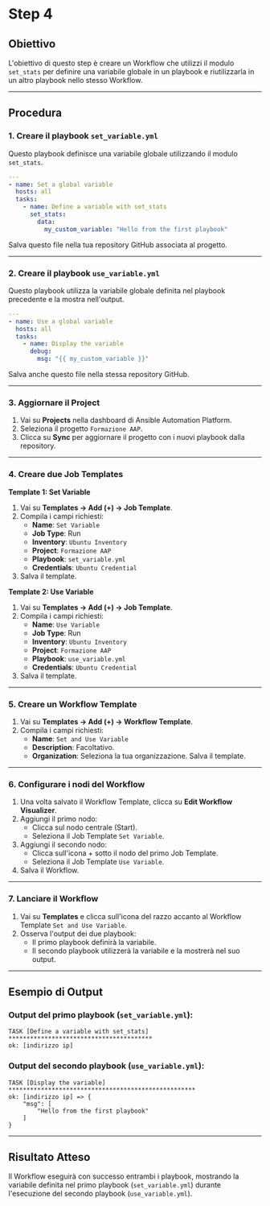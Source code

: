 # Step 4

## Obiettivo
L'obiettivo di questo step è creare un Workflow che utilizzi il modulo `set_stats` per definire una variabile globale in un playbook e riutilizzarla in un altro playbook nello stesso Workflow.

---

## Procedura

### 1. Creare il playbook `set_variable.yml`
Questo playbook definisce una variabile globale utilizzando il modulo `set_stats`.

```yaml
---
- name: Set a global variable
  hosts: all
  tasks:
    - name: Define a variable with set_stats
      set_stats:
        data:
          my_custom_variable: "Hello from the first playbook"
```

Salva questo file nella tua repository GitHub associata al progetto.

---

### 2. Creare il playbook `use_variable.yml`
Questo playbook utilizza la variabile globale definita nel playbook precedente e la mostra nell'output.

```yaml
---
- name: Use a global variable
  hosts: all
  tasks:
    - name: Display the variable
      debug:
        msg: "{{ my_custom_variable }}"
```

Salva anche questo file nella stessa repository GitHub.

---

### 3. Aggiornare il Project
1. Vai su **Projects** nella dashboard di Ansible Automation Platform.
2. Seleziona il progetto `Formazione AAP`.
3. Clicca su **Sync** per aggiornare il progetto con i nuovi playbook dalla repository.

---

### 4. Creare due Job Templates

**Template 1: Set Variable**
1. Vai su **Templates → Add (+) → Job Template**.
2. Compila i campi richiesti:
   - **Name**: `Set Variable`
   - **Job Type**: Run
   - **Inventory**: `Ubuntu Inventory`
   - **Project**: `Formazione AAP`
   - **Playbook**: `set_variable.yml`
   - **Credentials**: `Ubuntu Credential`
3. Salva il template.

**Template 2: Use Variable**
1. Vai su **Templates → Add (+) → Job Template**.
2. Compila i campi richiesti:
   - **Name**: `Use Variable`
   - **Job Type**: Run
   - **Inventory**: `Ubuntu Inventory`
   - **Project**: `Formazione AAP`
   - **Playbook**: `use_variable.yml`
   - **Credentials**: `Ubuntu Credential`
3. Salva il template.

---

### 5. Creare un Workflow Template
1. Vai su **Templates → Add (+) → Workflow Template**.
2. Compila i campi richiesti:
   - **Name**: `Set and Use Variable`
   - **Description**: Facoltativo.
   - **Organization**: Seleziona la tua organizzazione.
Salva il template.

---

### 6. Configurare i nodi del Workflow
1. Una volta salvato il Workflow Template, clicca su **Edit Workflow Visualizer**.
2. Aggiungi il primo nodo:
   - Clicca sul nodo centrale (Start).
   - Seleziona il Job Template `Set Variable`.
3. Aggiungi il secondo nodo:
   - Clicca sull'icona + sotto il nodo del primo Job Template.
   - Seleziona il Job Template `Use Variable`.
4. Salva il Workflow.

---

### 7. Lanciare il Workflow
1. Vai su **Templates** e clicca sull'icona del razzo accanto al Workflow Template `Set and Use Variable`.
2. Osserva l'output dei due playbook:
   - Il primo playbook definirà la variabile.
   - Il secondo playbook utilizzerà la variabile e la mostrerà nel suo output.

---

## Esempio di Output

### Output del primo playbook (`set_variable.yml`):
```plaintext
TASK [Define a variable with set_stats] ****************************************
ok: [indirizzo ip]
```

### Output del secondo playbook (`use_variable.yml`):
```plaintext
TASK [Display the variable] ****************************************************
ok: [indirizzo ip] => {
    "msg": [
        "Hello from the first playbook"
    ]
}
```

---

## Risultato Atteso

Il Workflow eseguirà con successo entrambi i playbook, mostrando la variabile definita nel primo playbook (`set_variable.yml`) durante l'esecuzione del secondo playbook (`use_variable.yml`).
